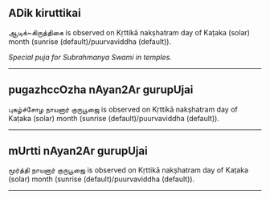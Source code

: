 ## ADik kiruttikai
ஆடிக்~கிருத்திகை is observed on Kṛttikā nakṣhatram day of Kaṭaka (solar) month (sunrise (default)/puurvaviddha (default)).

_Special puja for Subrahmanya Swami in temples._

---
## pugazhccOzha nAyan2Ar gurupUjai
புகழ்ச்சோழ நாயனார் குருபூஜை is observed on Kṛttikā nakṣhatram day of Kaṭaka (solar) month (sunrise (default)/puurvaviddha (default)).



---
## mUrtti nAyan2Ar gurupUjai
மூர்த்தி நாயனார் குருபூஜை is observed on Kṛttikā nakṣhatram day of Kaṭaka (solar) month (sunrise (default)/puurvaviddha (default)).



---
